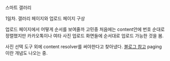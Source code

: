 스마트 갤러리

1일차. 
갤러리 페이지와 업로드 페이지 구상

업로드 페이지에서 어떻게 순서를 보여줄까 고민중
처음에는 content안에 번호 순대로 정렬했지만
카카오톡이나 여타 사진 업로드 화면들에 순서대로 업로드 가능한 것을 봄.

사진 선택 도구 외에 content resolver를 써야한다고 찾아냈다.
[블로그 참고](https://velog.io/@cksgodl/AndroidCompose-%EC%BB%B4%ED%8F%AC%EC%A6%88%EC%97%90%EC%84%9C-%ED%8E%98%EC%9D%B4%EC%A7%95-%EA%B0%80%EB%8A%A5%ED%95%9C-%EC%BB%A4%EC%8A%A4%ED%85%80-%EA%B0%A4%EB%9F%AC%EB%A6%AC-%EB%A7%8C%EB%93%A4%EA%B8%B0) paging 이란 개념도 나오는 중.


